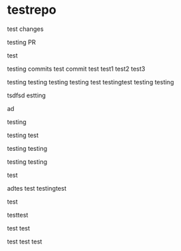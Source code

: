 # testrepo

test changes

testing PR

test


testing commits
test commit
test
test1
test2
test3

testing
testing
testing
testing
test
testingtest
testing
testing

tsdfsd
estting

ad

testing

testing
test

testing
testing

testing
testing

test

adtes
test
testingtest

test

testtest

test
test

test
test
test
